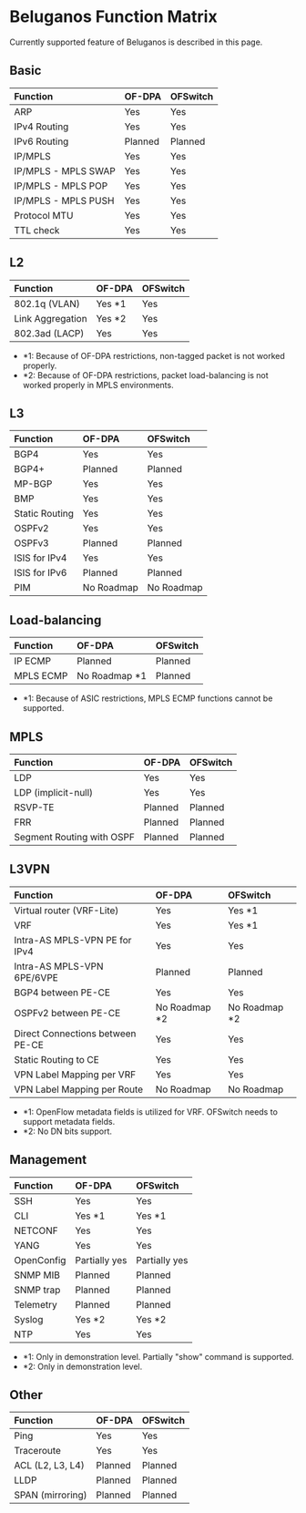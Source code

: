 # Beluganos Function Matrix

Currently supported feature of Beluganos is described in this page.

## Basic

|Function           |OF-DPA   |OFSwitch  |
|:------------------|:--------|:---------|
|ARP                |Yes      |Yes       |
|IPv4 Routing       |Yes      |Yes       |
|IPv6 Routing       |Planned  |Planned   |
|IP/MPLS|Yes|Yes|
|IP/MPLS - MPLS SWAP|Yes|Yes|
|IP/MPLS - MPLS POP|Yes|Yes|
|IP/MPLS - MPLS PUSH|Yes|Yes|
|Protocol MTU|Yes|Yes|
|TTL check|Yes|Yes|

## L2

| Function | OF-DPA | OFSwitch |
|:---------|:-------|:---------|
|802.1q (VLAN)|Yes \*1|Yes|
|Link Aggregation|Yes \*2|Yes|
|802.3ad (LACP)|Yes|Yes|

- \*1: Because of OF-DPA restrictions, non-tagged packet is not worked properly.
- \*2: Because of OF-DPA restrictions, packet load-balancing is not worked properly in MPLS environments.

## L3
| Function | OF-DPA | OFSwitch |
|:---------|:-------|:---------|
|BGP4|Yes|Yes|
|BGP4+|Planned|Planned|
|MP-BGP|Yes|Yes|
|BMP|Yes|Yes|
|Static Routing|Yes|Yes|
|OSPFv2|Yes|Yes|
|OSPFv3|Planned|Planned|
|ISIS for IPv4|Yes|Yes|
|ISIS for IPv6|Planned|Planned|
|PIM|No Roadmap|No Roadmap|

## Load-balancing
| Function | OF-DPA | OFSwitch |
|:---------|:-------|:---------|
|IP ECMP|Planned|Planned|
|MPLS ECMP|No Roadmap \*1|Planned|

- \*1: Because of ASIC restrictions, MPLS ECMP functions cannot be supported.

## MPLS
| Function | OF-DPA | OFSwitch |
|:---------|:-------|:---------|
|LDP|Yes|Yes|
|LDP (implicit-null)|Yes|Yes|
|RSVP-TE|Planned|Planned|
|FRR|Planned|Planned|
|Segment Routing with OSPF|Planned|Planned|

## L3VPN
| Function | OF-DPA | OFSwitch |
|:---------|:-------|:---------|
|Virtual router (VRF-Lite) |Yes|Yes \*1|
|VRF|Yes|Yes \*1|
|Intra-AS MPLS-VPN PE for IPv4|Yes|Yes|
|Intra-AS MPLS-VPN 6PE/6VPE|Planned|Planned|
|BGP4 between PE-CE|Yes|Yes|
|OSPFv2 between PE-CE|No Roadmap \*2|No Roadmap \*2|
|Direct Connections between PE-CE|Yes|Yes|
|Static Routing to CE|Yes|Yes|
|VPN Label Mapping per VRF|Yes|Yes|
|VPN Label Mapping per Route|No Roadmap|No Roadmap|

- \*1: OpenFlow metadata fields is utilized for VRF. OFSwitch needs to support metadata fields.
- \*2: No DN bits support.

## Management
| Function | OF-DPA | OFSwitch |
|:---------|:-------|:---------|
|SSH|Yes|Yes|
|CLI|Yes \*1|Yes \*1|
|NETCONF|Yes|Yes|
|YANG|Yes|Yes|
|OpenConfig|Partially yes|Partially yes|
|SNMP MIB|Planned|Planned|
|SNMP trap|Planned|Planned|
|Telemetry|Planned|Planned|
|Syslog|Yes \*2|Yes \*2|
|NTP|Yes|Yes|

- \*1: Only in demonstration level. Partially "show" command is supported.
- \*2: Only in demonstration level.

## Other
| Function | OF-DPA | OFSwitch |
|:---------|:-------|:---------|
|Ping|Yes|Yes|
|Traceroute|Yes|Yes|
|ACL (L2, L3, L4)|Planned|Planned|
|LLDP|Planned|Planned|
|SPAN (mirroring)|Planned|Planned|

